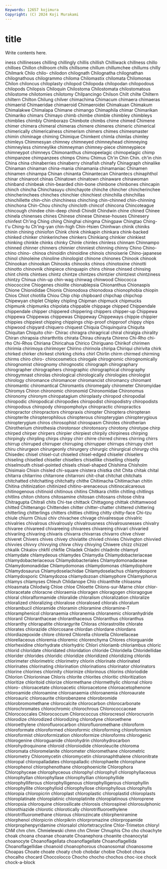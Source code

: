 ```yaml
---
Keywords: 12657 kojimura
Copyright: (C) 2024 Koji Murakami
---
```


# title

Write contents here.



iness chillinesses chilling chillingly chillis chillish Chilliwack chillness
chillo chilloes Chillon chillroom chills chillsome chillum chillumchee chillums chilly
Chilmark Chilo chilo- chilodon chilognath Chilognatha chilognathan chilognathous chilogrammo chiloma
Chilomastix chilomata Chilomonas Chilon chiloncus chiloplasty chilopod Chilopoda chilopodan chilopodous
chilopods Chilopsis Chiloquin Chilostoma Chilostomata chilostomatous chilostome chilotomies chilotomy Chilpancingo
Chilson Chilt chilte Chiltern chiltern Chilton Chilung chilver chimachima Chimacum
chimaera chimaeras chimaerid Chimaeridae chimaeroid Chimaeroidei Chimakuan Chimakum Chimalakwe Chimalapa
Chimane chimango Chimaphila chimar Chimarikan Chimariko chimars Chimayo chimb chimbe
chimble chimbley chimbleys chimblies chimbly Chimborazo Chimbote chimbs chime chimed
Chimene chimer chimera chimeral chimeras chimere chimeres chimeric chimerical chimerically
chimericalness chimerism chimers chimes chimesmaster chimin chiminage chiming Chimique Chimkent
chimla chimlas chimley chimleys Chimmesyan chimney chimneyed chimneyhead chimneying chimneyless
chimneylike chimneyman chimney-piece chimneypiece chimneypot chimneys Chimonanthus chimopeelagic chimopelagic chimp
chimpanzee chimpanzees chimps Chimu Chimus Ch'in Chin Chin. ch'in chin
China china chinaberries chinaberry chinafish chinafy Chinagraph chinalike Chinaman chinaman
china-mania chinamania chinamaniac Chinamen chinamen chinampa Chinan chinanta Chinantecan Chinantecs
chinaphthol chinar chinaroot chinas Chinatown chinatown chinaware chinawoman chinband chinbeak
chin-bearded chin-bone chinbone chinbones chincapin chinch chincha Chinchasuyu chinchayote chinche
chincher chincherinchee chincherinchees chinches chinchier chinchiest chinchilla chinchillas chinchillette chin-chin
chinchiness chinching chin-chinned chin-chinning chinchona Chin-Chou chinchy chincloth chincof chincona
Chincoteague chincough chindee chin-deep chindi Chindit Chindwin chine chined Chinee
chinela chinenses chines Chinese chinese Chinese-houses Chinesery chinfest Ch'ing Ching
ching Chinghai chingma Chingpaw Chingtao Ching-t'u Ching-tu Ch'ing-yan chin-high Chin-Hsien
Chinhwan chinik chiniks chinin chining chiniofon Chink chink chinkapin chinkara
chink-backed chinked chinker chinkerinchee chinkers Chinkiang chinkier chinkiest chinking chinkle
chinks chinky Chinle chinles chinless chinnam Chinnampo chinned chinner chinners
chinnier chinniest chinning chinny Chino Chino- chino chino- chinoa chinoidin
chinoidine chinois chinoiserie Chino-japanese chinol chinoleine chinoline chinologist chinone chinones
Chinook chinook Chinookan chinookan Chinooks chinooks chinos chinotoxine chinotti chinotto
chinovnik chinpiece chinquapin chins chinse chinsed chinsing chint chints chintses
chintz chintze chintzes chintzier chintziest chintziness chintzy Chinua chin-up chin-wag
chinwag chinwood Chiococca chiococcine Chiogenes chiolite chionablepsia Chionanthus Chionaspis Chione
Chionididae Chionis Chionodoxa chionodoxa chionophobia chiopin Chios Chiot chiotilla Chiou
Chip chip chipboard chipchap chipchop Chipewyan chiplet Chipley chipling Chipman
chipmuck chipmucks chipmunk chipmunks chipolata chippable chippage chipped Chippendale chippendale
chipper chippered chippering chippers chipper-up Chippewa chippewa Chippewas chippewas Chippeway
Chippeways chippie chippier chippies chippiest chipping chippings chip-proof chipproof chippy
chips chipwood chipyard chiquero chiquest Chiquia Chiquinquira Chiquita Chiquitan Chiquito
chir- Chirac chiragra chiragrical chiral chiralgia chirality Chiran chirapsia chirarthritis
chirata Chirau chirayta Chireno Chi-Rho chi-rho Chi-Rhos Chiriana Chiricahua Chirico
Chiriguano Chirikof chirimen chirimia chirimoya chirimoyer Chirino chirinola chiripa Chiriqui
chirivita chirk chirked chirker chirkest chirking chirks chirl Chirlin chirm
chirmed chirming chirms chiro chiro- chirocosmetics chirogale chirognomic chirognomically chirognomist
chirognomy chirognostic chirograph chirographary chirographer chirographers chirographic chirographical chirography chirogymnast
chirolas chirological chirologically chirologies chirologist chirology chiromance chiromancer chiromancist chiromancy
chiromant chiromantic chiromantical Chiromantis chiromegaly chirometer Chiromyidae Chiromys Chiron chironomic
chironomid Chironomidae Chironomus chironomy chironym chiropatagium chiroplasty chiropod chiropodial chiropodic
chiropodical chiropodies chiropodist chiropodistry chiropodists chiropodous chiropody chiropompholyx chiropractic chiropractics
chiropractor chiropractors chiropraxis chiropter Chiroptera chiropteran chiropterite chiropterophilous chiropterous chiropterygian
chiropterygious chiropterygium chiros chirosophist chirospasm Chirotes chirotherian Chirotherium chirothesia chirotonsor
chirotonsory chirotony chirotype chirp chirped chirper chirpers chirpier chirpiest chirpily
chirpiness chirping chirpingly chirpling chirps chirpy chirr chirre chirred chirres
chirring chirrs chirrup chirruped chirruper chirruping chirrupper chirrups chirrupy chirt
chiru chirurgeon chirurgeonly chirurgery chirurgic chirurgical chirurgy chis Chisedec chisel
chisel-cut chiseled chisel-edged chiseler chiselers chiseling chiselled chiseller chisellers chisellike
chiselling chiselly chiselmouth chisel-pointed chisels chisel-shaped Chishima Chisholm Chisimaio Chisin
chisled chi-square chistera chistka chit Chita chitak chital chitarra chitarrino
chitarrone chitarroni chit-chat chitchat chitchats chitchatted chitchatting chitchatty chithe Chitimacha
Chitimachan chitin Chitina chitinization chitinized chitino-arenaceous chitinocalcareous chitinogenous chitinoid chitinous
chitins Chitkara chitlin chitling chitlings chitlins chiton chitons chitosamine chitosan
chitosans chitose chitra Chitragupta Chitrali chits Chi-tse chittack Chittagong chittak
chittamwood chitted Chittenango Chittenden chitter chitter-chatter chittered chittering chitterling chitterlings
chitters chitties chitting chitty chitty-face Chi-tzu chiule chiurm Chiusi chiv
chivachee chivage chivalresque chivalric chivalries chivalrous chivalrously chivalrousness chivalrousnesses chivalry
chivaree chivareed chivareeing chivarees chivareing chivari chivaried chivariing chivaring chivaris
chivarra chivarras chivarro chive chiver chiveret Chivers chives chivey chiviatite
chivied chivies Chivington chivvied chivvies chivvy chivvying chivw chivy chivying
Chiwere chizz chizzel chkalik Chkalov chkfil chkfile Chladek Chladni chladnite
chlamyd chlamydate chlamydeous chlamydes Chlamydia Chlamydobacteriaceae chlamydobacteriaceous Chlamydobacteriales Chlamydomonadaceae Chlamydomonadidae
Chlamydomonas chlamydomonas chlamydophore Chlamydosaurus Chlamydoselachidae Chlamydoselachus chlamydospore chlamydosporic Chlamydozoa chlamydozoan
chlamyphore Chlamyphorus chlamys chlamyses Chleuh Chlidanope Chlo chloanthite chloasma chloasmata
Chlodwig Chloe chloe Chloette Chlons-sur-Marne chlor chlor- chloracetate chloracne chloraemia
chloragen chloragogen chloragogue chloral chloralformamide chloralide chloralism chloralization chloralize chloralized
chloralizing chloralose chloralosed chlorals chloralum chlorambucil chloramide chloramin chloramine chloramine-T
chloramphenicol chloranaemia chloranemia chloranemic chloranhydride chloranil Chloranthaceae chloranthaceous Chloranthus chloranthus
chloranthy chlorapatite chlorargyrite Chloras chlorastrolite chlorate chlorates chlorazide chlorcosane chlordan
chlordane chlordans chlordiazepoxide chlore chlored Chlorella chlorella Chlorellaceae chlorellaceous chloremia
chloremic chlorenchyma Chlores chlorguanide chlorhexidine chlorhydrate chlorhydric Chlori chloriamb chloriambus
chloric chlorid chloridate chloridated chloridation chloride Chloridella Chloridellidae chlorider chlorides
chloridic chloridize chloridized chloridizing chlorids chlorimeter chlorimetric chlorimetry chlorin chlorinate
chlorinated chlorinates chlorinating chlorination chlorinations chlorinator chlorinators chlorine chlorines chlorinity
chlorinize chlorinous chlorins chloriodide Chlorion Chlorioninae Chloris chlorite chlorites chloritic
chloritization chloritize chloritoid chlorize chlormethane chlormethylic chlornal chloro chloro- chloroacetate
chloroacetic chloroacetone chloroacetophenone chloroamide chloroamine chloroanaemia chloroanemia chloroaurate chloroauric chloroaurite
chlorobenzene chlorobromide chlorobromomethane chlorocalcite chlorocarbon chlorocarbonate chlorochromates chlorochromic chlorochrous Chlorococcaceae
Chlorococcales Chlorococcum Chlorococcus chlorocresol chlorocruorin chlorodize chlorodized chlorodizing chlorodyne chloroethene
chloroethylene chlorofluorocarbon chlorofluoromethane chloroform chloroformate chloroformed chloroformic chloroforming chloroformism chloroformist
chloroformization chloroformize chloroforms chlorogenic chlorogenine chloroguanide chlorohydrin chlorohydrocarbon chlorohydroquinone chloroid
chloroiodide chloroleucite chloroma chloromata chloromelanite chlorometer chloromethane chlorometric chlorometry Chloromycetin
chloromycetin chloronaphthalene chloronitrate chloropal chloropalladates chloropalladic chlorophaeite chlorophane chlorophenol chlorophenothane
chlorophoenicite Chlorophora Chlorophyceae chlorophyceous chlorophyl chlorophyll chlorophyllaceous chlorophyllan chlorophyllase chlorophyllian
chlorophyllide chlorophylliferous chlorophylligenous chlorophylligerous chlorophyllin chlorophyllite chlorophylloid chlorophyllose chlorophyllous chlorophylls
chloropia chloropicrin chloroplast chloroplastic chloroplastid chloroplasts chloroplatinate chloroplatinic chloroplatinite chloroplatinous
chloroprene chloropsia chloroquine chlorosilicate chlorosis chlorospinel chlorosulphonic chlorothiazide chlorotic chlorotically
chlorotrifluoroethylene chlorotrifluoromethane chlorous chlorozincate chlorpheniramine chlorphenol chlorpicrin chlorpikrin chlorpromazine chlorpropamide
chlorprophenpyridamine chlorsalol chlortetracycline Chlor-Trimeton chloryl ChM chm chm. Chmielewski chmn
chn Chnier Chnuphis Cho cho choachyte choak choana choanae choanate
Choanephora choanite choanocytal choanocyte Choanoflagellata choanoflagellate Choanoflagellida Choanoflagellidae choanoid choanophorous
choanosomal choanosome Choapas Choate choate choaty chob chobdar chobie Chobot
choca chocalho chocard Choccolocco Chocho chocho chochos choc-ice chock chock-a-block
